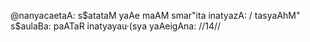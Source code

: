 @nanyacaetaA: s$atataM yaAe maAM smar"ita inatyazA: /
tasyaAhM" s$aulaBa: paATaR inatyayau·(sya yaAeigAna: //14//
